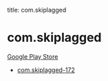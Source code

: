 title: com.skiplagged
# com.skiplagged


[Google Play Store](https://play.google.com/store/apps/details?id=com.skiplagged)


* [com.skiplagged-172](./com.skiplagged-172/)
